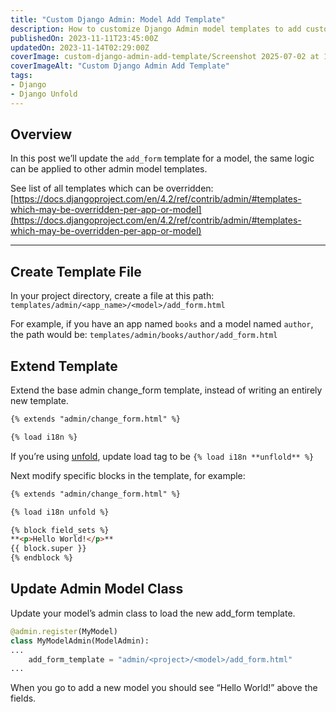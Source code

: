 ```yaml
---
title: "Custom Django Admin: Model Add Template"
description: How to customize Django Admin model templates to add custom content.
publishedOn: 2023-11-11T23:45:00Z
updatedOn: 2023-11-14T02:29:00Z
coverImage: custom-django-admin-add-template/Screenshot 2025-07-02 at 17.42.10.png
coverImageAlt: "Custom Django Admin Add Template"
tags:
- Django
- Django Unfold
---
```


## Overview

In this post we’ll update the `add_form` template for a model, the same logic can be applied to other admin model templates.

See list of all templates which can be overridden:
[https://docs.djangoproject.com/en/4.2/ref/contrib/admin/#templates-which-may-be-overridden-per-app-or-model](https://docs.djangoproject.com/en/4.2/ref/contrib/admin/#templates-which-may-be-overridden-per-app-or-model)

---

## Create Template File

In your project directory, create a file at this path: `templates/admin/<app_name>/<model>/add_form.html`

For example, if you have an app named `books` and a model named `author`, the path would be: `templates/admin/books/author/add_form.html`

## Extend Template

Extend the base admin change_form template, instead of writing an entirely new template.

```html
{% extends "admin/change_form.html" %}

{% load i18n %}
```

If you’re using [unfold](https://unfoldadmin.com/), update load tag to be `{% load i18n **unflold** %}`

Next modify specific blocks in the template, for example:

```html
{% extends "admin/change_form.html" %}

{% load i18n unfold %}

{% block field_sets %}
**<p>Hello World!</p>**
{{ block.super }}
{% endblock %}
```

## Update Admin Model Class

Update your model’s admin class to load the new add_form template.

```python
@admin.register(MyModel)
class MyModelAdmin(ModelAdmin):
...
    add_form_template = "admin/<project>/<model>/add_form.html"
...
```

When you go to add a new model you should see “Hello World!” above the fields.
